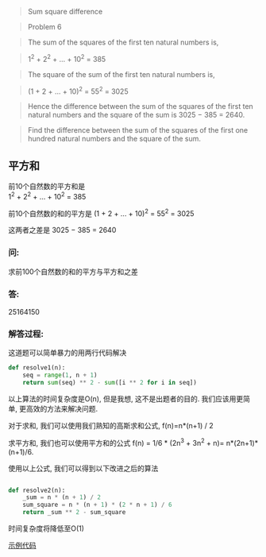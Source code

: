 >Sum square difference

>Problem 6

>The sum of the squares of the first ten natural numbers is,

>1<sup>2</sup> + 2<sup>2</sup> + ... + 10<sup>2</sup> = 385

>The square of the sum of the first ten natural numbers is,

>(1 + 2 + ... + 10)<sup>2</sup> = 55<sup>2</sup> = 3025

>Hence the difference between the sum of the squares of the first ten natural numbers and the square of the sum is 3025 − 385 = 2640.

>Find the difference between the sum of the squares of the first one hundred natural numbers and the square of the sum.


## 平方和
前10个自然数的平方和是  
1<sup>2</sup> + 2<sup>2</sup> + ... + 10<sup>2</sup> = 385
 
前10个自然数的和的平方是
(1 + 2 + ... + 10)<sup>2</sup> = 55<sup>2</sup> = 3025
 
这两者之差是 3025 − 385 = 2640
### 问:

求前100个自然数的和的平方与平方和之差

### 答:
25164150

### 解答过程:

这道题可以简单暴力的用两行代码解决
```python
def resolve1(n):
    seq = range(1, n + 1)
    return sum(seq) ** 2 - sum([i ** 2 for i in seq])
```
以上算法的时间复杂度是O(n), 但是我想, 这不是出题者的目的. 我们应该用更简单, 更高效的方法来解决问题.

对于求和, 我们可以使用我们熟知的高斯求和公式, f(n)=n*(n+1) / 2

求平方和, 我们也可以使用平方和的公式  f(n) = 1/6 * (2n<sup>3</sup> + 3n<sup>2</sup> + n)= n*(2n+1)*(n+1)/6.

使用以上公式,  我们可以得到以下改进之后的算法
```python

def resolve2(n):
    _sum = n * (n + 1) / 2
    sum_square = n * (n + 1) * (2 * n + 1) / 6
    return _sum ** 2 - sum_square
```
时间复杂度将降低至O(1)

[示例代码](problem_2.py)

